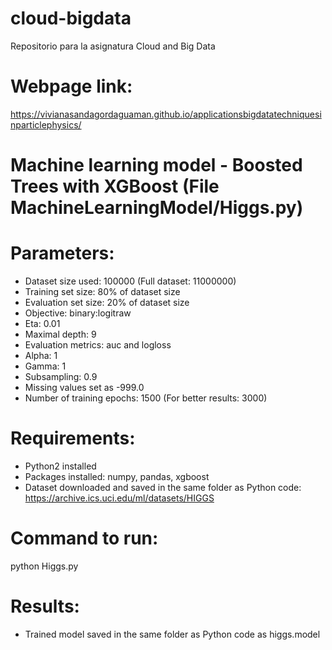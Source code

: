 # cloud-bigdata
Repositorio para la asignatura Cloud and Big Data
# Webpage link: 
https://vivianasandagordaguaman.github.io/applicationsbigdatatechniquesinparticlephysics/
# Machine learning model - Boosted Trees with XGBoost (File MachineLearningModel/Higgs.py)
# Parameters:
- Dataset size used: 100000 (Full dataset: 11000000)
- Training set size: 80% of dataset size
- Evaluation set size: 20% of dataset size
- Objective: binary:logitraw
- Eta: 0.01
- Maximal depth: 9
- Evaluation metrics: auc and logloss
- Alpha: 1
- Gamma: 1
- Subsampling: 0.9
- Missing values set as -999.0
- Number of training epochs: 1500 (For better results: 3000)
# Requirements: 
- Python2 installed
- Packages installed: numpy, pandas, xgboost
- Dataset downloaded and saved in the same folder as Python code: https://archive.ics.uci.edu/ml/datasets/HIGGS
# Command to run: 
python Higgs.py
# Results: 
- Trained model saved in the same folder as Python code as higgs.model
